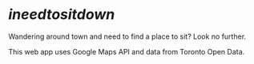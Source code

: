 # *ineedtositdown*

Wandering around town and need to find a place to sit? Look no further.

This web app uses Google Maps API and data from Toronto Open Data.

